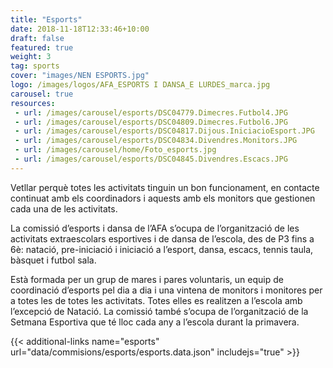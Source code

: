 ```yaml
---
title: "Esports"
date: 2018-11-18T12:33:46+10:00
draft: false
featured: true
weight: 3
tag: sports
cover: "images/NEN ESPORTS.jpg"
logo: /images/logos/AFA_ESPORTS I DANSA_E LURDES_marca.jpg
carousel: true
resources:
 - url: /images/carousel/esports/DSC04779.Dimecres.Futbol4.JPG
 - url: /images/carousel/esports/DSC04809.Dimecres.Futbol6.JPG
 - url: /images/carousel/esports/DSC04817.Dijous.IniciacioEsport.JPG
 - url: /images/carousel/esports/DSC04834.Divendres.Monitors.JPG
 - url: /images/carousel/home/Foto_esports.jpg
 - url: /images/carousel/esports/DSC04845.Divendres.Escacs.JPG
---
```


Vetllar perquè totes les activitats tinguin un bon funcionament, en contacte continuat amb els coordinadors i aquests amb els monitors que gestionen cada una de les activitats.

La comissió d’esports i dansa de l’AFA s’ocupa de l’organització de les activitats extraescolars esportives i de dansa de l’escola, des de P3 fins a 6è: natació, pre-iniciació i iniciació a l’esport, dansa, escacs, tennis taula, bàsquet i futbol sala. 

Està formada per un grup de mares i pares
voluntaris, un equip de coordinació d’esports pel dia a dia i una vintena de monitors i monitores per a totes les de totes les activitats. Totes elles es realitzen a l’escola amb l’excepció de Natació. La comissió també s’ocupa de l’organització de la Setmana Esportiva que té lloc cada any a l’escola durant la primavera.

{{< additional-links name="esports" url="data/commisions/esports/esports.data.json" includejs="true" >}}


